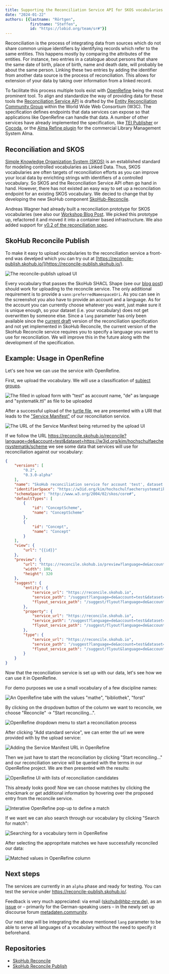 ```yaml
---
title: Supporting the Reconciliation Service API for SKOS vocabularies
date: "2024-01-22"
authors: [{lastname: "Rörtgen",
           firstname: "Steffen",
           id: "https://lobid.org/team/sr#"}]
---
```


Reconciliation is the process of integrating data from sources which do not share common unique identifiers by identifying records which refer to the same entities.
This happens mostly by comparing the attributes of the entities.
For instance, two entries in a catalogue about persons that share the same date of birth, place of birth, name and death date, will probably be about the same person.
Linking these two entries by adding the identifier from another data source is the process of reconciliation. This allows for extension of your data by taking over information from a linked record.

To facilitate this process multiple tools exist with [OpenRefine](https://openrefine.org/) being the most prominent tool.
To align and standardize the way of providing data for these tools the [Reconciliation Service API](https://reconciliation-api.github.io/specs/draft/) is drafted by the [Entity Reconciliation Community Group](https://www.w3.org/community/reconciliation/) within the World Wide Web Consortium (W3C).
The specification defines endpoints that data services can expose so that applications like OpenRefine can handle that data.
A number of other services have already implemented the specification, like [TEI Publisher](https://teipublisher.com/) or [Cocoda](https://coli-conc.gbv.de/cocoda/), or the [Alma Refine plugin](https://developers.exlibrisgroup.com/appcenter/alma-refine/) for the commercial Library Management System Alma.

## Reconciliation and SKOS

[Simple Knowledge Organization System (SKOS)](https://www.w3.org/TR/skos-reference/) is an established standard for modeling controlled vocabularies as Linked Data. Thus, SKOS vocabularies are often targets of reconciliation efforts as you can improve your local data by enrichting strings with identifiers of a controlled vocabulary. So SKOS and the Reconciliation Service API often go hand in hand. However, there has not existed an easy way to set up a reconcilation endpoint for an existing SKOS vocabulary. We decied to change that by developing the new SkoHub component [SkoHub-Reconcile](https://github.com/skohub-io/skohub-reconcile).

Andreas Wagner had already built a reconciliation prototype for SKOS vocabularies (see also our [Workshop Blog Post](https://blog.skohub.io/2022-12-19-workshop-summary/).
We picked this prototype up, refactored it and moved it into a container based infrastructure.
We also added support for [v0.2 of the reconciliation spec](https://www.w3.org/community/reports/reconciliation/CG-FINAL-specs-0.2-20230410/).

## SkoHub Reconcile Publish

To make it easy to upload vocabularies to the reconciliation service a front-end was develped which you can try out at [https://reconcile-publish.skohub.io/](https://reconcile-publish.skohub.io/).

![The reconcile-publish upload UI](./reconcile-publish.png)

Every vocabulary that passes the SkoHub SHACL Shape (see our [blog post](https://blog.skohub.io/2023-11-22-shacl-shape/)) should work for uploading to the reconcile service.
The only additional requirement is to provide a `vann:preferredNamespaceUri`.
As you can see in the screenshot you also have to provide an account and a language.
As for the account you can currently choose whatever you want, just make sure it is unique enough, so your dataset (i.e. your vocabulary) does not get overwritten by someone else.
Since a `lang` parameter has only been available since the [current draft](https://reconciliation-api.github.io/specs/draft/#service-manifest) version of the reconciliation specification and not yet implemented in SkoHub Reconcile, the current version of the SkoHub Reconcile service requires you to specify a language you want to use for reconciliation. We will improve this in the future along with the development of the specification.

## Example: Usage in OpenRefine

Let's see how we can use the service with OpenRefine.

First, we upload the vocabulary.
We will use a classification of [subject groups](https://w3id.org/kim/hochschulfaechersystematik/scheme).

![The filled in upload form with "test" as account name, "de" as language  and "systematik.ttl" as file to be uploaded](./upload.png)

After a successful upload of the [turtle file](https://raw.githubusercontent.com/dini-ag-kim/hochschulfaechersystematik/master/hochschulfaechersystematik.ttl), we are presented with a URI that leads to the ["Service Manifest"](https://reconciliation-api.github.io/specs/draft/#service-manifest) of our reconciliation service.

![The URL of the Service Manifest being returned by the upload UI](./upload-success.png)

If we follow the URL <https://reconcile.skohub.io/reconcile?language=de&account=test&dataset=https://w3id.org/kim/hochschulfaechersystematik/scheme> we see some data that services will use for reconciliation against our vocabulary:

```json
{
    "versions": [
        "0.2",
        "0.3.0-alpha"
    ],
    "name": "SkoHub reconciliation service for account 'test', dataset 'https://w3id.org/kim/hochschulfaechersystematik/scheme'",
    "identifierSpace": "https://w3id.org/kim/hochschulfaechersystematik/",
    "schemaSpace": "http://www.w3.org/2004/02/skos/core#",
    "defaultTypes": [
        {
            "id": "ConceptScheme",
            "name": "ConceptScheme"
        },
        {
            "id": "Concept",
            "name": "Concept"
        }
    ],
    "view": {
        "url": "{{id}}"
    },
    "preview": {
        "url": "https://reconcile.skohub.io/preview?language=de&account=test&dataset=https://w3id.org/kim/hochschulfaechersystematik/scheme&id={{id}}",
        "width": 100,
        "height": 320
    },
    "suggest": {
        "entity": {
            "service_url": "https://reconcile.skohub.io",
            "service_path": "/suggest?language=de&account=test&dataset=https://w3id.org/kim/hochschulfaechersystematik/scheme&service=entity",
            "flyout_service_path": "/suggest/flyout?language=de&account=test&dataset=https://w3id.org/kim/hochschulfaechersystematik/scheme&id=${id}"
        },
        "property": {
            "service_url": "https://reconcile.skohub.io",
            "service_path": "/suggest?language=de&account=test&dataset=https://w3id.org/kim/hochschulfaechersystematik/scheme&service=property",
            "flyout_service_path": "/suggest/flyout?language=de&account=test&dataset=https://w3id.org/kim/hochschulfaechersystematik/scheme&id=${id}"
        },
        "type": {
            "service_url": "https://reconcile.skohub.io",
            "service_path": "/suggest?language=de&account=test&dataset=https://w3id.org/kim/hochschulfaechersystematik/scheme&service=property",
            "flyout_service_path": "/suggest/flyout&language=de&account=test&dataset=https://w3id.org/kim/hochschulfaechersystematik/scheme&id=${id}"
        }
    }
}
```

Now that the reconciliation service is set up with our data, let's see how we can use it in OpenRefine.

For demo purposes we use a small vocabulary of a few discipline names:

![An OpenRefine tabe with the values "mathe", "bibliothek", "forst"](./or1.png)

By clicking on the dropdown button of the column we want to reconcile, we choose "Reconcile" -> "Start reconciling...".

![OpenRefine dropdown menu to start a reconciliation process](./or2.png)

After clicking "Add standard service", we can enter the url we were provided with by the upload service:

![Adding the Service Manifest URL in OpenRefine](./or3.png)

Then we just have to start the reconciliation by clicking "Start reconciling..." and our reconciliation service will be queried with the terms in our OpenRefine project.
We are then presented with the results:

![OpenRefine UI with lists of reconciliation candidates](./or4.png)

This already looks good!
Now we can choose matches by clicking the checkmark or get additional information by hovering over the proposed entry from the reconcile service.

![Interative OpenRefine pop-up to define a match](./or5.png)

If we want we can also search through our vocabulary by clicking "Search for match":

![Searching for a vocabulary term in OpenRefine](./or6.png)

After selecting the appropritate matches we have successfully reconciled our data:

![Matched values in OpenRefine column](./or7.png)


## Next steps

The services are currently in an `alpha` phase and ready for testing.
You can test the service under <https://reconcile-publish.skohub.io/>.

Feedback is very much appreciated: via email (skohub@hbz-nrw.de), as an [issue](https://github.com/skohub-io/skohub-reconcile/issues) or – primarily for the German-speaking users – in the newly set up discourse forum [metadaten.community](https://metadaten.community).

Our next step will be integrating the above mentioned `lang` parameter to be able to serve all languages of a vocabulary without the need to specify it beforehand.

## Repositories

- [SkoHub Reconcile](https://github.com/skohub-io/skohub-reconcile/)
- [SkoHub Reconcile Publish](https://github.com/skohub-io/skohub-reconcile-publish/)
